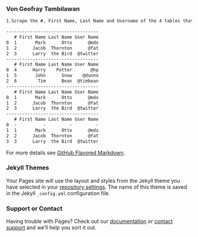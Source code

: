 ### Von Geofray Tambilawan



```markdown
1.Scrape the #, First Name, Last Name and Username of the 4 tables that can be found in this webpage: 

-----------------------------------
   # First Name Last Name User Name
0  1       Mark      Otto      @mdo
1  2      Jacob  Thornton      @fat
2  3      Larry  the Bird  @twitter
-----------------------------------
   # First Name Last Name User Name
0  4      Harry    Potter       @hp
1  5       John      Snow    @dunno
2  6        Tim      Bean  @timbean
-----------------------------------
   # First Name Last Name User Name
0  1       Mark      Otto      @mdo
1  2      Jacob  Thornton      @fat
2  3      Larry  the Bird  @twitter
-----------------------------------
   # First Name Last Name User Name
0  -          -         -         -
1  1       Mark      Otto      @mdo
2  2      Jacob  Thornton      @fat
3  3      Larry  the Bird  @twitter

```

For more details see [GitHub Flavored Markdown](https://guides.github.com/features/mastering-markdown/).

### Jekyll Themes

Your Pages site will use the layout and styles from the Jekyll theme you have selected in your [repository settings](https://github.com/Vongeofray/Hello-World/settings). The name of this theme is saved in the Jekyll `_config.yml` configuration file.

### Support or Contact

Having trouble with Pages? Check out our [documentation](https://docs.github.com/categories/github-pages-basics/) or [contact support](https://github.com/contact) and we’ll help you sort it out.
